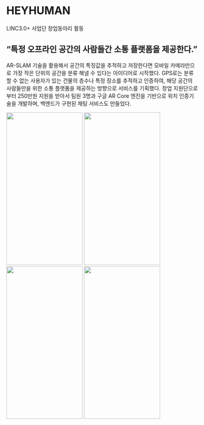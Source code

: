 # HEYHUMAN
LINC3.0+ 사업단 창업동아리 활동

## “특정 오프라인 공간의 사람들간 소통 플랫폼을 제공한다.” 
AR-SLAM 기술을 활용해서 공간의 특징값을 추적하고 저장한다면 모바일 카메라만으로 가장 작은 단위의 공간을 분류 해낼 수 있다는 아이디어로 시작했다. GPS로는 분류할 수 없는 사용자가 있는 건물의 층수나 특정 장소를 추적하고 인증하여, 해당 공간의 사람들만을 위한 소통 플랫폼을 제공하는 방향으로 서비스를 기획했다. 창업 지원단으로 부터 250만원 지원을 받아서 팀원 3명과 구글 AR Core 엔진을 기반으로 위치 인증기술을 개발하며, 백엔드가 구현된 채팅 서비스도 만들었다.

<img src="https://github.com/youngbin03/HEYHUMAN/assets/87307678/2f08c2ff-35e5-4fc3-8c61-bf82cc00699d" width="200" height="400"/>
<img src="https://github.com/youngbin03/HEYHUMAN/assets/87307678/3166aa58-27db-4b7b-b64b-1537fdce18e6" width="200" height="400"/>
<img src="https://github.com/youngbin03/HEYHUMAN/assets/87307678/498f074c-c68d-4da9-99ab-f923952e806a" width="200" height="400"/>
<img src="https://github.com/youngbin03/HEYHUMAN/assets/87307678/a8dfeeaf-71dd-4ebe-a89c-190d5bda5ed6" width="200" height="400"/>
